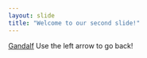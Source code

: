 ```yaml
---
layout: slide
title: "Welcome to our second slide!"
---
```

[Gandalf](https://media.giphy.com/media/Qs75BqLW44RrP0x6qL/giphy.gif)
Use the left arrow to go back!
